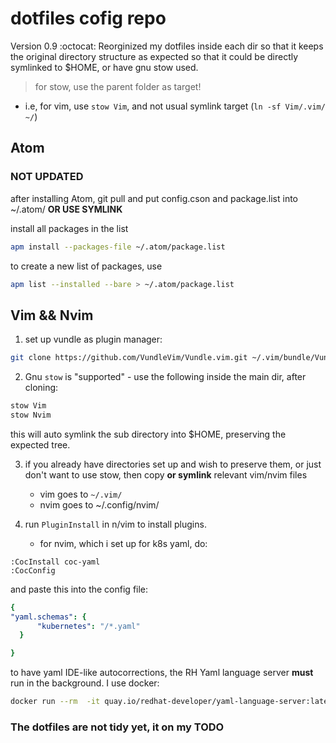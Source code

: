 # dotfiles cofig repo

Version 0.9 :octocat:
Reorginized my dotfiles inside each dir so that it keeps
the original directory structure as expected so that it could
be directly symlinked to $HOME, or have gnu stow used.
> for stow, use the parent folder as target!

* i.e, for vim, use `stow Vim`, and not usual symlink target (`ln -sf Vim/.vim/ ~/`)

## Atom

### NOT UPDATED

after installing Atom,
git pull and put config.cson and package.list
into ~/.atom/ **OR USE SYMLINK**

install all packages in the list

```bash
apm install --packages-file ~/.atom/package.list
```

to create a new list of packages, use

```bash
apm list --installed --bare > ~/.atom/package.list
```

## Vim && Nvim

1. set up vundle as plugin manager:

```bash
git clone https://github.com/VundleVim/Vundle.vim.git ~/.vim/bundle/Vundle.vim
```

2. Gnu ```stow``` is "supported" - use the following inside the main dir, after cloning:

```bash
stow Vim
stow Nvim
```

this will auto symlink the sub directory into $HOME, preserving the expected tree.

3. if you already have directories set up and wish to preserve them,
or just don't want to use stow, then copy **or symlink** relevant vim/nvim files
    * vim goes to `~/.vim/`
    * nvim goes to ~/.config/nvim/

4. run `PluginInstall` in n/vim to install plugins.
    * for nvim, which i set up for k8s yaml, do:

```vim
:CocInstall coc-yaml
:CocConfig
```

and paste this into the config file:

```yaml
{
"yaml.schemas": {
      "kubernetes": "/*.yaml"
  }

}
```

   to have yaml IDE-like autocorrections, the RH Yaml language server
   **must** run in the background.
   I use docker:

```bash
docker run --rm  -it quay.io/redhat-developer/yaml-language-server:latest
```

### The dotfiles are not tidy yet, it on my TODO
